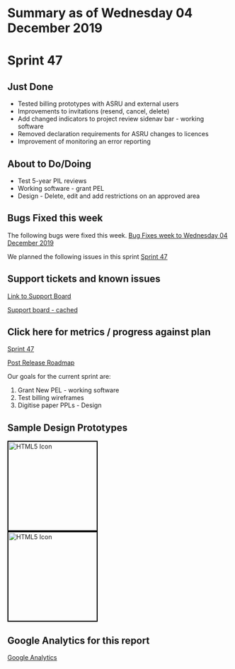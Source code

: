 # Summary as of Wednesday 04 December 2019 

# Sprint 47

## Just Done
* Tested billing prototypes with ASRU and external users
* Improvements to invitations (resend, cancel, delete)
* Add changed indicators to project review sidenav bar - working software
* Removed declaration requirements for ASRU changes to licences
* Improvement of monitoring an error reporting

## About to Do/Doing
* Test 5-year PIL reviews 
* Working software - grant PEL
* Design - Delete, edit and add restrictions on an approved area

## Bugs Fixed this week
The following bugs were fixed this week.
[Bug Fixes week to Wednesday 04 December 2019](graphs/bugs04122019.png)

We planned the following issues in this sprint 
[Sprint 47](graphs/sprint04122019.png)

## Support tickets and known issues
[Link to Support Board](https://collaboration.homeoffice.gov.uk/jira/secure/RapidBoard.jspa?rapidView=1717&selectedIssue=ASSB-253)

[Support board - cached](graphs/supportBoard04122019.jpg)

## Click here for metrics / progress against plan
[Sprint 47](graphs/progress04122019.png)

[Post Release Roadmap](graphs/roadmap04122019.png)

Our goals for the current sprint are:
1. Grant New PEL - working software 
2. Test billing wireframes 
3. Digitise paper PPLs - Design

## Sample Design Prototypes
<a href="graphs/proto1_04122019.png"><img src="graphs/proto1_04122019.png" alt="HTML5 Icon" width="200" style="border:2px solid black"></a>
<br>
<a href="graphs/proto2_04122019.png"><img src="graphs/proto2_04122019.png" alt="HTML5 Icon" width="200" style="border:2px solid black"></a>
<br>


## Google Analytics for this report
[Google Analytics](graphs/GA04122019.png)

